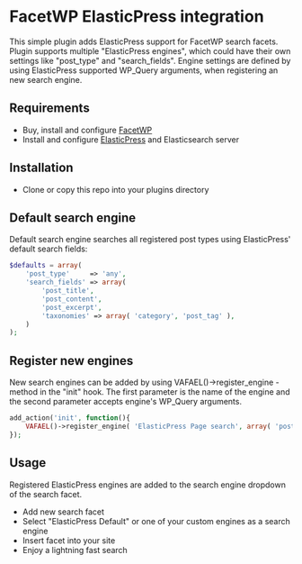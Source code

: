 # FacetWP ElasticPress integration
This simple plugin adds ElasticPress support for FacetWP search facets. Plugin supports multiple "ElasticPress engines", which could have their own settings like "post_type" and "search_fields". Engine settings are defined by using ElasticPress supported WP_Query arguments, when registering an new search engine.

## Requirements
- Buy, install and configure [FacetWP](https://facetwp.com/)
- Install and configure [ElasticPress](https://github.com/10up/ElasticPress) and Elasticsearch server

## Installation
- Clone or copy this repo into your plugins directory

## Default search engine
Default search engine searches all registered post types using ElasticPress' default search fields:

```php
$defaults = array(
	'post_type'     => 'any',
	'search_fields' => array(
		'post_title',
		'post_content',
		'post_excerpt',
		'taxonomies' => array( 'category', 'post_tag' ),
	)
);
```

## Register new engines

New search engines can be added by using VAFAEL()->register_engine -method in the "init" hook.
The first parameter is the name of the engine and the second parameter accepts engine's WP_Query arguments.

```php
add_action('init', function(){
	VAFAEL()->register_engine( 'ElasticPress Page search', array( 'post_type' => 'page' ) );
});
```

## Usage
Registered ElasticPress engines are added to the search engine dropdown of the search facet.
- Add new search facet
- Select "ElasticPress Default" or one of your custom engines as a search engine
- Insert facet into your site
- Enjoy a lightning fast search
